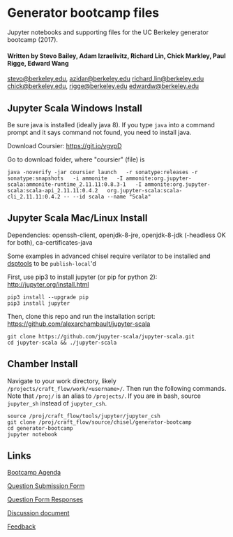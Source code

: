 # Generator bootcamp files

Jupyter notebooks and supporting files for the UC Berkeley generator bootcamp (2017).

#### Written by Stevo Bailey, Adam Izraelivitz, Richard Lin, Chick Markley, Paul Rigge, Edward Wang
[stevo@berkeley.edu](mailto:stevo@berkeley.edu),
[azidar@berkeley.edu](mailto:azidar@berkeley.edu)
[richard.lin@berkeley.edu](mailto:edwardw@berkeley.edu)
[chick@berkeley.edu](mailto:chick@berkeley.edu),
[rigge@berkeley.edu](mailto:rigge@berkeley.edu)
[edwardw@berkeley.edu](mailto:edwardw@berkeley.edu)

## Jupyter Scala Windows Install
Be sure java is installed (ideally java 8). If you type `java` into a command prompt and it says command not found, you need to install java.

Download Coursier: https://git.io/vgvpD

Go to download folder, where "coursier" (file) is
```
java -noverify -jar coursier launch   -r sonatype:releases -r sonatype:snapshots   -i ammonite   -I ammonite:org.jupyter-scala:ammonite-runtime_2.11.11:0.8.3-1   -I ammonite:org.jupyter-scala:scala-api_2.11.11:0.4.2   org.jupyter-scala:scala-cli_2.11.11:0.4.2 -- --id scala --name "Scala"
```

## Jupyter Scala Mac/Linux Install
Dependencies: openssh-client, openjdk-8-jre, openjdk-8-jdk (-headless OK for both),  ca-certificates-java

Some examples in advanced chisel require verilator to be installed and [dsptools](https://github.com/ucb-bar/dsptools) to be `publish-local`'d

First, use pip3 to install jupyter (or pip for python 2): http://jupyter.org/install.html
```
pip3 install --upgrade pip
pip3 install jupyter
```

Then, clone this repo and run the installation script: https://github.com/alexarchambault/jupyter-scala

```
git clone https://github.com/jupyter-scala/jupyter-scala.git
cd jupyter-scala && ./jupyter-scala
```

## Chamber Install

Navigate to your work directory, likely `/projects/craft_flow/work/<username>/`. Then run the following commands. Note that `/proj/` is an alias to `/projects/`. If you are in bash, source `jupyter_sh` instead of `jupyter_csh`.

```
source /proj/craft_flow/tools/jupyter/jupyter_csh
git clone /proj/craft_flow/source/chisel/generator-bootcamp
cd generator-bootcamp
jupyter notebook
```

## Links
[Bootcamp Agenda](https://tinyurl.com/bootcampchiselagenda)

[Question Submission Form](https://tinyurl.com/bootcampchisel)

[Question Form Responses](https://docs.google.com/spreadsheets/d/1IjALLZFOoXxJbY1wcs5Zwpza8ksK0IHgdknq9hAr2lU/edit?usp=sharing)

[Discussion document](https://docs.google.com/document/d/10CahcycM6Uk7cqgGHRcegrNueqCWZKNDxZdc1S36ZcE/view)

[Feedback](https://docs.google.com/a/berkeley.edu/document/d/1mTWe8XoSYpLcVr5Rp9B4MWlZidrUQr-L35oxUPHHhag/edit?usp=sharing)

